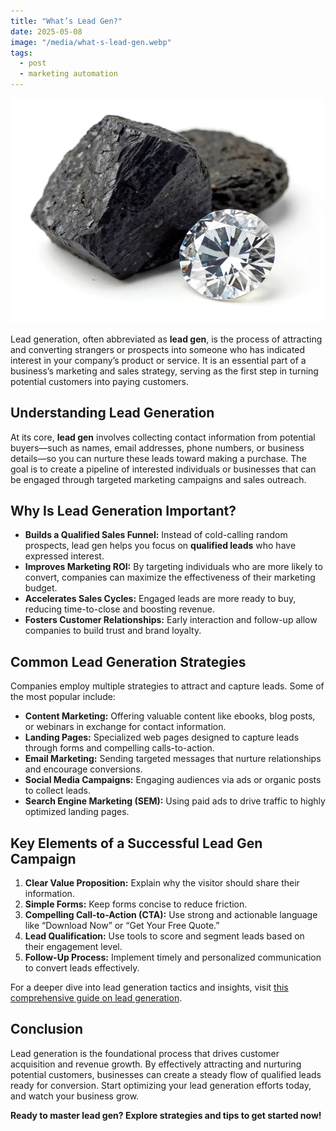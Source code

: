 ```yaml
---
title: "What’s Lead Gen?"
date: 2025-05-08
image: "/media/what-s-lead-gen.webp"
tags:
  - post
  - marketing automation
---
```


![What’s Lead Gen?](/media/what-s-lead-gen.webp)

Lead generation, often abbreviated as **lead gen**, is the process of attracting and converting strangers or prospects into someone who has indicated interest in your company’s product or service. It is an essential part of a business’s marketing and sales strategy, serving as the first step in turning potential customers into paying customers.

## Understanding Lead Generation

At its core, **lead gen** involves collecting contact information from potential buyers—such as names, email addresses, phone numbers, or business details—so you can nurture these leads toward making a purchase. The goal is to create a pipeline of interested individuals or businesses that can be engaged through targeted marketing campaigns and sales outreach.

## Why Is Lead Generation Important?

- **Builds a Qualified Sales Funnel:** Instead of cold-calling random prospects, lead gen helps you focus on **qualified leads** who have expressed interest.
- **Improves Marketing ROI:** By targeting individuals who are more likely to convert, companies can maximize the effectiveness of their marketing budget.
- **Accelerates Sales Cycles:** Engaged leads are more ready to buy, reducing time-to-close and boosting revenue.
- **Fosters Customer Relationships:** Early interaction and follow-up allow companies to build trust and brand loyalty.

## Common Lead Generation Strategies

Companies employ multiple strategies to attract and capture leads. Some of the most popular include:

- **Content Marketing:** Offering valuable content like ebooks, blog posts, or webinars in exchange for contact information.
- **Landing Pages:** Specialized web pages designed to capture leads through forms and compelling calls-to-action.
- **Email Marketing:** Sending targeted messages that nurture relationships and encourage conversions.
- **Social Media Campaigns:** Engaging audiences via ads or organic posts to collect leads.
- **Search Engine Marketing (SEM):** Using paid ads to drive traffic to highly optimized landing pages.

## Key Elements of a Successful Lead Gen Campaign

1. **Clear Value Proposition:** Explain why the visitor should share their information.
2. **Simple Forms:** Keep forms concise to reduce friction.
3. **Compelling Call-to-Action (CTA):** Use strong and actionable language like “Download Now” or “Get Your Free Quote.”
4. **Lead Qualification:** Use tools to score and segment leads based on their engagement level.
5. **Follow-Up Process:** Implement timely and personalized communication to convert leads effectively.

For a deeper dive into lead generation tactics and insights, visit [this comprehensive guide on lead generation](https://leadcraftr.com/posts/lead-generation/).

## Conclusion

Lead generation is the foundational process that drives customer acquisition and revenue growth. By effectively attracting and nurturing potential customers, businesses can create a steady flow of qualified leads ready for conversion. Start optimizing your lead generation efforts today, and watch your business grow.

**Ready to master lead gen? Explore strategies and tips to get started now!**
